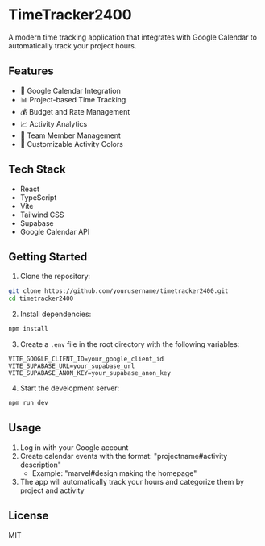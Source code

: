 # TimeTracker2400

A modern time tracking application that integrates with Google Calendar to automatically track your project hours.

## Features

- 📅 Google Calendar Integration
- 📊 Project-based Time Tracking
- 💰 Budget and Rate Management
- 📈 Activity Analytics
- 👥 Team Member Management
- 🎨 Customizable Activity Colors

## Tech Stack

- React
- TypeScript
- Vite
- Tailwind CSS
- Supabase
- Google Calendar API

## Getting Started

1. Clone the repository:
```bash
git clone https://github.com/yourusername/timetracker2400.git
cd timetracker2400
```

2. Install dependencies:
```bash
npm install
```

3. Create a `.env` file in the root directory with the following variables:
```env
VITE_GOOGLE_CLIENT_ID=your_google_client_id
VITE_SUPABASE_URL=your_supabase_url
VITE_SUPABASE_ANON_KEY=your_supabase_anon_key
```

4. Start the development server:
```bash
npm run dev
```

## Usage

1. Log in with your Google account
2. Create calendar events with the format: "projectname#activity description"
   - Example: "marvel#design making the homepage"
3. The app will automatically track your hours and categorize them by project and activity

## License

MIT
